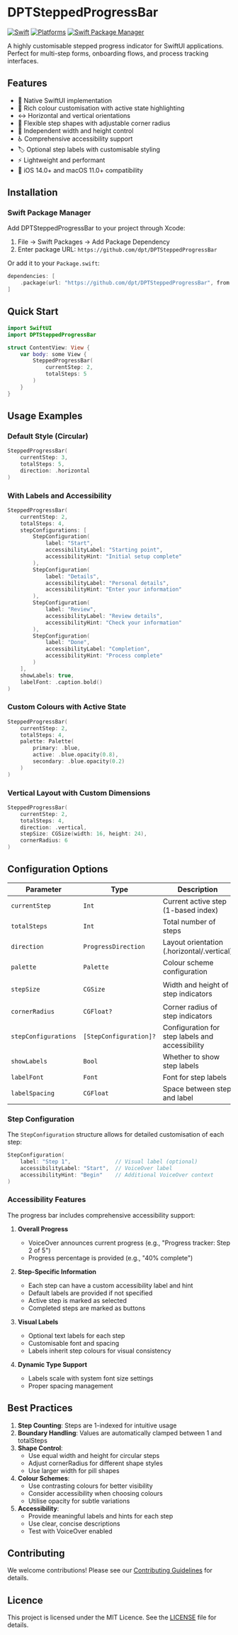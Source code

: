 # DPTSteppedProgressBar

[![Swift](https://img.shields.io/badge/Swift-5.5+-orange.svg)](https://swift.org)
[![Platforms](https://img.shields.io/badge/Platforms-iOS%2014.0+%20%7C%20macOS%2011.0+-333333.svg)](https://developer.apple.com)
[![Swift Package Manager](https://img.shields.io/badge/Swift_Package_Manager-compatible-brightgreen.svg)](https://swift.org/package-manager/)

A highly customisable stepped progress indicator for SwiftUI applications. Perfect for multi-step forms, onboarding flows, and process tracking interfaces.

## Features

- 📱 Native SwiftUI implementation
- 🎨 Rich colour customisation with active state highlighting
- ↔️ Horizontal and vertical orientations
- 🔲 Flexible step shapes with adjustable corner radius
- 📐 Independent width and height control
- ♿️ Comprehensive accessibility support
- 🏷️ Optional step labels with customisable styling
- ⚡️ Lightweight and performant
- 🎯 iOS 14.0+ and macOS 11.0+ compatibility

## Installation

### Swift Package Manager

Add DPTSteppedProgressBar to your project through Xcode:
1. File → Swift Packages → Add Package Dependency
2. Enter package URL: `https://github.com/dpt/DPTSteppedProgressBar`

Or add it to your `Package.swift`:

```swift
dependencies: [
    .package(url: "https://github.com/dpt/DPTSteppedProgressBar", from: "1.0.0")
]
```

## Quick Start

```swift
import SwiftUI
import DPTSteppedProgressBar

struct ContentView: View {
    var body: some View {
        SteppedProgressBar(
            currentStep: 2,
            totalSteps: 5
        )
    }
}
```

## Usage Examples

### Default Style (Circular)
```swift
SteppedProgressBar(
    currentStep: 3,
    totalSteps: 5,
    direction: .horizontal
)
```

### With Labels and Accessibility
```swift
SteppedProgressBar(
    currentStep: 2,
    totalSteps: 4,
    stepConfigurations: [
        StepConfiguration(
            label: "Start",
            accessibilityLabel: "Starting point",
            accessibilityHint: "Initial setup complete"
        ),
        StepConfiguration(
            label: "Details",
            accessibilityLabel: "Personal details",
            accessibilityHint: "Enter your information"
        ),
        StepConfiguration(
            label: "Review",
            accessibilityLabel: "Review details",
            accessibilityHint: "Check your information"
        ),
        StepConfiguration(
            label: "Done",
            accessibilityLabel: "Completion",
            accessibilityHint: "Process complete"
        )
    ],
    showLabels: true,
    labelFont: .caption.bold()
)
```

### Custom Colours with Active State
```swift
SteppedProgressBar(
    currentStep: 2,
    totalSteps: 4,
    palette: Palette(
        primary: .blue,
        active: .blue.opacity(0.8),
        secondary: .blue.opacity(0.2)
    )
)
```

### Vertical Layout with Custom Dimensions
```swift
SteppedProgressBar(
    currentStep: 2,
    totalSteps: 4,
    direction: .vertical,
    stepSize: CGSize(width: 16, height: 24),
    cornerRadius: 6
)
```

## Configuration Options

| Parameter | Type | Description | Default |
|-----------|------|-------------|---------|
| `currentStep` | `Int` | Current active step (1-based index) | Required |
| `totalSteps` | `Int` | Total number of steps | Required |
| `direction` | `ProgressDirection` | Layout orientation (.horizontal/.vertical) | `.horizontal` |
| `palette` | `Palette` | Colour scheme configuration | `Palette()` |
| `stepSize` | `CGSize` | Width and height of step indicators | `CGSize(width: 16, height: 16)` |
| `cornerRadius` | `CGFloat?` | Corner radius of step indicators | `min(width, height) / 2` |
| `stepConfigurations` | `[StepConfiguration]?` | Configuration for step labels and accessibility | `nil` |
| `showLabels` | `Bool` | Whether to show step labels | `false` |
| `labelFont` | `Font` | Font for step labels | `.caption` |
| `labelSpacing` | `CGFloat` | Space between step and label | `4` |

### Step Configuration

The `StepConfiguration` structure allows for detailed customisation of each step:

```swift
StepConfiguration(
    label: "Step 1",              // Visual label (optional)
    accessibilityLabel: "Start",  // VoiceOver label
    accessibilityHint: "Begin"    // Additional VoiceOver context
)
```

### Accessibility Features

The progress bar includes comprehensive accessibility support:

1. **Overall Progress**
   - VoiceOver announces current progress (e.g., "Progress tracker: Step 2 of 5")
   - Progress percentage is provided (e.g., "40% complete")

2. **Step-Specific Information**
   - Each step can have a custom accessibility label and hint
   - Default labels are provided if not specified
   - Active step is marked as selected
   - Completed steps are marked as buttons

3. **Visual Labels**
   - Optional text labels for each step
   - Customisable font and spacing
   - Labels inherit step colours for visual consistency

4. **Dynamic Type Support**
   - Labels scale with system font size settings
   - Proper spacing management

## Best Practices

1. **Step Counting**: Steps are 1-indexed for intuitive usage
2. **Boundary Handling**: Values are automatically clamped between 1 and totalSteps
3. **Shape Control**: 
   - Use equal width and height for circular steps
   - Adjust cornerRadius for different shape styles
   - Use larger width for pill shapes
4. **Colour Schemes**:
   - Use contrasting colours for better visibility
   - Consider accessibility when choosing colours
   - Utilise opacity for subtle variations
5. **Accessibility**:
   - Provide meaningful labels and hints for each step
   - Use clear, concise descriptions
   - Test with VoiceOver enabled

## Contributing

We welcome contributions! Please see our [Contributing Guidelines](CONTRIBUTING.md) for details.

## Licence

This project is licensed under the MIT Licence. See the [LICENSE](LICENSE) file for details. 